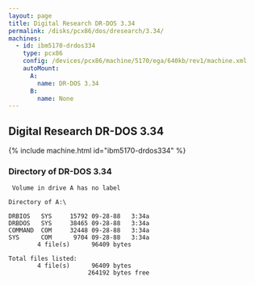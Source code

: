 ```yaml
---
layout: page
title: Digital Research DR-DOS 3.34
permalink: /disks/pcx86/dos/dresearch/3.34/
machines:
  - id: ibm5170-drdos334
    type: pcx86
    config: /devices/pcx86/machine/5170/ega/640kb/rev1/machine.xml
    autoMount:
      A:
        name: DR-DOS 3.34
      B:
        name: None
---
```


Digital Research DR-DOS 3.34
----------------------------

{% include machine.html id="ibm5170-drdos334" %}

### Directory of DR-DOS 3.34

	 Volume in drive A has no label

	Directory of A:\

	DRBIOS   SYS     15792 09-28-88   3:34a
	DRBDOS   SYS     38465 09-28-88   3:34a
	COMMAND  COM     32448 09-28-88   3:34a
	SYS      COM      9704 09-28-88   3:34a
	        4 file(s)      96409 bytes

	Total files listed:
	        4 file(s)      96409 bytes
	                      264192 bytes free
